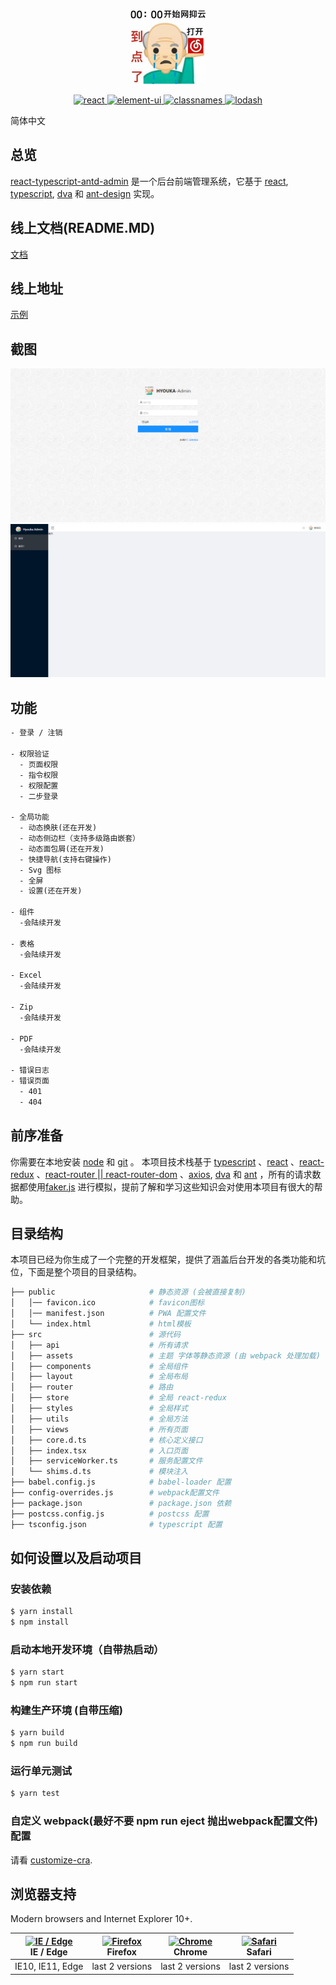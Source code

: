 <p align="center">
  <img width="120" src="public/Athena.jpg">
</p>

<p align="center">
  <a href="https://react.docschina.org/">
    <img src="https://img.shields.io/badge/react-16.13.1-brightgreen" alt="react">
  </a>
  <a href="https://ant.design/index-cn">
    <img src="https://img.shields.io/badge/antd-4.5.4-brightgreen" alt="element-ui">
  </a>
  <a href="https://github.com/JedWatson/classnames#readme">
    <img src="https://img.shields.io/badge/classnames-4.5.4-brightgreen" alt="classnames">
  </a>
  <a href="https://www.lodashjs.com/">
    <img src="https://img.shields.io/badge/lodash-4.17.20-brightgreen" alt="lodash">
  </a>
</p>

简体中文

## 总览

[react-typescript-antd-admin](https://github.com/HyoukaM/react-antd-admin) 是一个后台前端管理系统，它基于 [react](https://react.docschina.org/), [typescript](https://www.typescriptlang.org/), [dva](https://dvajs.com/) 和 [ant-design](https://ant.design/index-cn) 实现。

## 线上文档(README.MD)

[文档](https://hyoukam.github.io/react-antd-admin/)

## 线上地址

[示例](https://hyoukam.github.io/react-antd-admin/build/index.html)

## 截图

![主页](./demo/login.png)
![主页](./demo/home.png)

## 功能

```txt
- 登录 / 注销

- 权限验证
  - 页面权限
  - 指令权限
  - 权限配置
  - 二步登录

- 全局功能
  - 动态换肤(还在开发)
  - 动态侧边栏（支持多级路由嵌套）
  - 动态面包屑(还在开发)
  - 快捷导航(支持右键操作)
  - Svg 图标
  - 全屏
  - 设置(还在开发)

- 组件
  -会陆续开发

- 表格
  -会陆续开发

- Excel
  -会陆续开发

- Zip
  -会陆续开发

- PDF
  -会陆续开发

- 错误日志
- 错误页面
  - 401
  - 404
```

## 前序准备

你需要在本地安装 [node](http://nodejs.org/) 和 [git](https://git-scm.com/) 。
本项目技术栈基于 [typescript](https://www.typescriptlang.org/) 、[react](https://react.docschina.org/) 、[react-redux](https://www.redux.org.cn/) 、[react-router || react-router-dom](https://reactrouter.com/) 、[axios](https://github.com/axios/axios), [dva](https://dvajs.com/) 和 [ant](https://ant.design/index-cn) ，所有的请求数据都使用[faker.js](https://github.com/Marak/Faker.js) 进行模拟，提前了解和学习这些知识会对使用本项目有很大的帮助。

## 目录结构

本项目已经为你生成了一个完整的开发框架，提供了涵盖后台开发的各类功能和坑位，下面是整个项目的目录结构。

```bash
├── public                     # 静态资源 (会被直接复制)
│   │── favicon.ico            # favicon图标
│   │── manifest.json          # PWA 配置文件
│   └── index.html             # html模板
├── src                        # 源代码
│   ├── api                    # 所有请求
│   ├── assets                 # 主题 字体等静态资源 (由 webpack 处理加载)
│   ├── components             # 全局组件
│   ├── layout                 # 全局布局
│   ├── router                 # 路由
│   ├── store                  # 全局 react-redux
│   ├── styles                 # 全局样式
│   ├── utils                  # 全局方法
│   ├── views                  # 所有页面
│   ├── core.d.ts              # 核心定义接口
│   ├── index.tsx              # 入口页面
│   ├── serviceWorker.ts       # 服务配置文件
│   └── shims.d.ts             # 模块注入
├── babel.config.js            # babel-loader 配置
├── config-overrides.js        # webpack配置文件
├── package.json               # package.json 依赖
├── postcss.config.js          # postcss 配置
├── tsconfig.json              # typescript 配置
```

## 如何设置以及启动项目

### 安装依赖

```bash
$ yarn install
$ npm install
```

### 启动本地开发环境（自带热启动）

```bash
$ yarn start
$ npm run start
```

### 构建生产环境 (自带压缩)

```bash
$ yarn build
$ npm run build
```

### 运行单元测试

```bash
$ yarn test
```


### 自定义 webpack(最好不要 npm run eject 抛出webpack配置文件) 配置

请看 [customize-cra](https://github.com/arackaf/customize-cra#readme).

## 浏览器支持

Modern browsers and Internet Explorer 10+.

| [<img src="https://raw.githubusercontent.com/alrra/browser-logos/master/src/edge/edge_48x48.png" alt="IE / Edge" width="24px" height="24px" />](http://godban.github.io/browsers-support-badges/)</br>IE / Edge | [<img src="https://raw.githubusercontent.com/alrra/browser-logos/master/src/firefox/firefox_48x48.png" alt="Firefox" width="24px" height="24px" />](http://godban.github.io/browsers-support-badges/)</br>Firefox | [<img src="https://raw.githubusercontent.com/alrra/browser-logos/master/src/chrome/chrome_48x48.png" alt="Chrome" width="24px" height="24px" />](http://godban.github.io/browsers-support-badges/)</br>Chrome | [<img src="https://raw.githubusercontent.com/alrra/browser-logos/master/src/safari/safari_48x48.png" alt="Safari" width="24px" height="24px" />](http://godban.github.io/browsers-support-badges/)</br>Safari |
| --------- | --------- | --------- | --------- |
| IE10, IE11, Edge| last 2 versions| last 2 versions| last 2 versions

